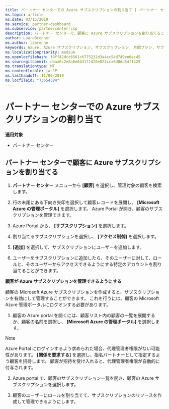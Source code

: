 ```yaml
---
title: パートナー センターでの Azure サブスクリプションの割り当て | パートナー センター
ms.topic: article
ms.date: 03/15/2019
ms.service: partner-dashboard
ms.subservice: partnercenter-csp
description: パートナー センターで、顧客に Azure サブスクリプションを割り当てることができるようになりました。顧客自身によるサブスクリプションの管理を有効にすることもできます
author: LauraBrenner
ms.author: labrenne
keywords: Azure, Azure サブスクリプション, サブスクリプション, 月額プラン, サブスクリプションの割り当て, Azure サブスクリプションの管理
ms.localizationpriority: medium
ms.openlocfilehash: f9ff42dcc6561c6775232d3a4cc54d749ee6ec45
ms.sourcegitcommit: dbaa6c2e8a0e6431f1420e024cca6d0dd54f1425
ms.translationtype: MT
ms.contentlocale: ja-JP
ms.lasthandoff: 11/06/2019
ms.locfileid: "73654384"
---
```

# <a name="assign-azure-subscriptions-in-partner-center"></a>パートナー センターでの Azure サブスクリプションの割り当て

**適用対象**

-  パートナー センター
 
## <a name="assign-azure-subcriptions-to-your-customers-in-partner-center"></a>パートナー センターで顧客に Azure サブスクリプションを割り当てる

1. **パートナー センター** メニューから **[顧客]** を選択し、管理対象の顧客を検索します。

2.  行の末尾にある下向き矢印を選択して顧客レコードを展開し、 **[Microsoft Azure の管理ポータル]** を選択します。 Azure Portal が開き、顧客のサブスクリプションを管理できます。 

4. Azure Portal から、 **[サブスクリプション]** を選択します。

5. 割り当てるサブスクリプションを選択し、 **[アクセス制御]** を選択します。

6. **[追加]** を選択して、サブスクリプションにユーザーを追加します。 

7. ユーザーをサブスクリプションに追加したら、そのユーザーに対して、ロールと、そのユーザーからアクセスできるようにする特定のアカウントを割り当てることができます。 

**顧客が Azure サブスクリプションを管理できるようにする**

顧客の Microsoft Azure サブスクリプションを作成すると、サブスクリプションを有効にして管理することができます。 これを行うには、顧客の Microsoft Azure 管理ポータルにログオンする必要があります。 

1.  顧客の Azure portal を開くには、顧客リスト内の顧客の一覧を展開するか、顧客の名前を選択し、 **[Microsoft Azure の管理ポータル]** を選択します。
    
> [!NOTE]  
> Azure Portal にログインするよう求められた場合、代理管理者権限がない可能性があります。 **[関係を要求する]** を選択し、指名パートナーとして指定するよう顧客を招待します。 顧客が招待を受け入れると、代理管理者権限が自動的に付与されます。 

2.  Azure portal で、顧客のサブスクリプション一覧を開き、顧客の Azure サブスクリプションを選択します。

3.  顧客のユーザーにロールを割り当てて、サブスクリプションのリソースを作成して管理できるようにします。


